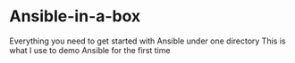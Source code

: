 # Ansible-in-a-box
Everything you need to get started with Ansible under one directory
This is what I use to demo Ansible for the first time
